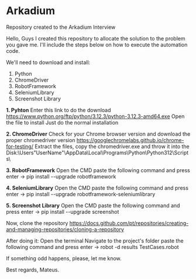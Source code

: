 # Arkadium
Repository created to the Arkadium Interview


Hello, Guys
I created this repository to allocate the solution to the problem you gave me.
I'll include the steps below on how to execute the automation code.


We'll need to download and install:
1. Python 
2. ChromeDriver
3. RobotFramework
4. SeleniumLibrary
5. Screenshot Library


**1. Pyhton**
   Enter this link to do the download
   https://www.python.org/ftp/python/3.12.3/python-3.12.3-amd64.exe
   Open the file to install
   Just do the normal installation

**2. ChromeDriver**
   Check for your Chrome browser version and download the proper chromedriver version
   https://googlechromelabs.github.io/chrome-for-testing/
   Extract the files, copy the chromedriver.exe and throw it into the Disk:\Users\"UserName"\AppData\Local\Programs\Python\Python312\Scripts\

**3. RobotFramework**
   Open the CMD
   paste the following command and press enter -> pip install --upgrade robotframework

**4. SeleniumLibrary**
   Open the CMD
   paste the following command and press enter -> pip install --upgrade robotframework-seleniumlibrary

**5. Screenshot Library**
   Open the CMD
   paste the following command and press enter -> pip install --upgrade screenshot



Now, clone the repository
https://docs.github.com/pt/repositories/creating-and-managing-repositories/cloning-a-repository



After doing it:
Open the terminal
Navigate to the project's folder
paste the following command and press enter -> robot -d results TestCases.robot



If something odd happens, please, let me know.

Best regards,
Mateus.


   
   
